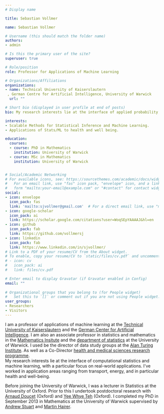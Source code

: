 ```yaml
---
# Display name

title: Sebastian Vollmer

name: Sebastian Vollmer

# Username (this should match the folder name)
authors:
- admin

# Is this the primary user of the site?
superuser: true

# Role/position
role: Professor for Applications of Machine Learning 

# Organizations/Affiliations
organizations:
- name: Technical University of Kaiserslautern
 , German Centre for Artificial Intelligence, University of Warwick 
  url: ""

# Short bio (displayed in user profile at end of posts)
bio: My research interests lie at the interface of applied probability, statistical inference and machine learning.

interests: 
- Scalable Methods for Statistical Inference and Machine Learning.
- Applications of Stats/ML to health and well being.

education:
  courses:
  - course: PhD in Mathematics
    institution: University of Warwick
  - course: MSc in Mathematics
    institution: University of Warwick


# Social/Academic Networking
# For available icons, see: https://sourcethemes.com/academic/docs/widgets/#icons
#   For an email link, use "fas" icon pack, "envelope" icon, and a link in the
#   form "mailto:your-email@example.com" or "#contact" for contact widget.
social:
- icon: envelope
  icon_pack: fas
  link: 'mailto:sjvollmer@gmail.com'  # For a direct email link, use "mailto:test@example.org".
- icon: google-scholar
  icon_pack: ai
  link: https://scholar.google.com/citations?user=WoqSEpYAAAAJ&hl=en
- icon: github
  icon_pack: fab
  link: https://github.com/vollmersj
- icon: linkedin
  icon_pack: fab
  link: https://www.linkedin.com/in/sjvollmer/
# Link to a PDF of your resume/CV from the About widget.
# To enable, copy your resume/CV to `static/files/cv.pdf` and uncomment the lines below.  
# - icon: cv
#   icon_pack: ai
#   link: files/cv.pdf

# Enter email to display Gravatar (if Gravatar enabled in Config)
email: ""
  
# Organizational groups that you belong to (for People widget)
#   Set this to `[]` or comment out if you are not using People widget.  
user_groups:
- Researchers
- Visitors
---
```


I am a professor of applications of machine learning at the [Technical University of Kaiserslautern](https://www.informatik.uni-kl.de/en/) and the [German Center for Artificial Intelligence](https://www.dfki.de/en/web/). I am also
an associate professor in statistics and mathematics in the [Mathematics Insitute](https://warwick.ac.uk/fac/sci/maths/) and the [department of statistics](https://warwick.ac.uk/fac/sci/statistics/)  at the University of Warwick.  I used be  the director of data study groups at the [Alan Turing Institute](https://www.turing.ac.uk/). As well as a Co-Director [health and medical sciences research programme](https://www.turing.ac.uk/research/research-programmes/health-and-medical-sciences).  
My research interests lie at the interface of computational statistics and machine learning, with a particular focus on real-world applications.  I've worked in application areas ranging from transport, energy, and in particular health and well-being.   

Before joining the University of Warwick, I was a lecturer in Statistics at the University of Oxford.  Prior to this I undertook postdoctoral research with [Arnaud Doucet](http://www.stats.ox.ac.uk/~doucet/) (Oxford) and [Yee Whye Teh](https://www.stats.ox.ac.uk/~teh/) (Oxford).  I completed my PhD in September 2013 in Mathematics at the University of Warwick supervised by [Andrew Stuart](http://stuart.caltech.edu/) and [Martin Hairer](http://www.hairer.org/). 

